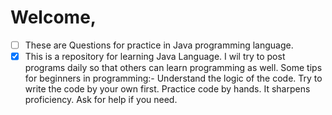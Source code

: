 # Welcome,
-[  ] These are Questions for practice in Java programming language.
-[x] This is a repository for learning Java Language. I wil try to post programs daily so that others can learn programming as well.
Some tips for beginners in programming:- Understand the logic of the code. Try to write the code by your own first. Practice code by hands. It sharpens proficiency. Ask for help if you need.

